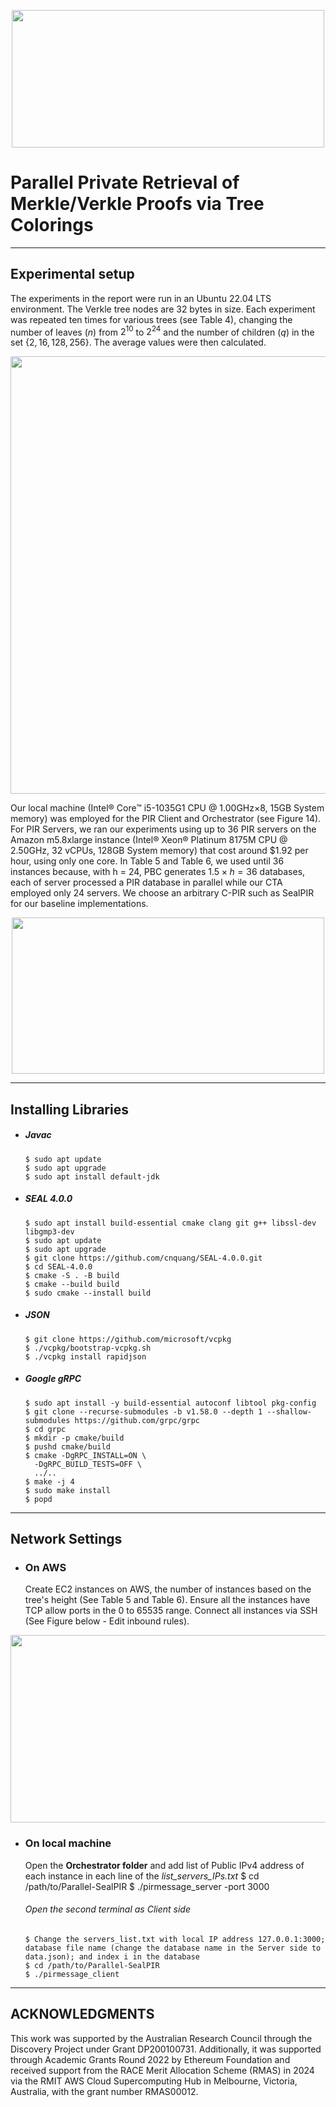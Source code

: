 <p align="center">
  <img width="500" height="220" src="https://github-production-user-asset-6210df.s3.amazonaws.com/87842051/293287492-574661fe-a0fb-489a-bc99-027cf6af3460.png?X-Amz-Algorithm=AWS4-HMAC-SHA256&X-Amz-Credential=AKIAVCODYLSA53PQK4ZA%2F20231228%2Fus-east-1%2Fs3%2Faws4_request&X-Amz-Date=20231228T231513Z&X-Amz-Expires=300&X-Amz-Signature=a5e1d70ed9131d9b35919500b8ed4d5e8579b8ff41139011d41297cbc15e8423&X-Amz-SignedHeaders=host&actor_id=87842051&key_id=0&repo_id=474514659">
</p>


# Parallel Private Retrieval of Merkle/Verkle Proofs via Tree Colorings

---
## Experimental setup
The experiments in the report were run in an Ubuntu 22.04 LTS environment. The Verkle tree nodes are 32 bytes in size. Each experiment was repeated ten times for various trees (see Table 4), changing the number of leaves ($n$) from $2^{10}$ to $2^{24}$ and the number of children ($q$) in the set $\{2, 16, 128, 256\}$. The average values were then calculated.

<p align="center">
  <img width="600" height="700" src="https://github-production-user-asset-6210df.s3.amazonaws.com/87842051/293293909-fc0d53ea-be98-441c-b3f9-39abe2fd4209.png?X-Amz-Algorithm=AWS4-HMAC-SHA256&X-Amz-Credential=AKIAVCODYLSA53PQK4ZA%2F20231229%2Fus-east-1%2Fs3%2Faws4_request&X-Amz-Date=20231229T004705Z&X-Amz-Expires=300&X-Amz-Signature=916eb9f847654a053f2089eae15ea8eb7a3b619a913259f499413240611b5360&X-Amz-SignedHeaders=host&actor_id=87842051&key_id=0&repo_id=474514659">
</p>

Our local machine (Intel® Core™ i5-1035G1 CPU @ 1.00GHz×8, 15GB System memory) was employed for the PIR Client and Orchestrator (see Figure 14). For PIR Servers, we ran our experiments using up to 36 PIR servers on the Amazon m5.8xlarge instance (Intel® Xeon® Platinum 8175M CPU @ 2.50GHz, 32 vCPUs, 128GB System memory) that cost around $\$1.92$ per hour, using only one core. In Table 5 and Table 6, we used until $36$ instances because, with h = 24, PBC generates $1.5 \times h = 36$ databases, each of server processed a PIR database in parallel while our CTA employed only $24$ servers. We choose an arbitrary C-PIR such as SealPIR for our baseline implementations.

<p align="center">
  <img width="500" height="250" src="https://github-production-user-asset-6210df.s3.amazonaws.com/87842051/293294359-1b853360-f044-4b20-bc8b-b54426a19996.png?X-Amz-Algorithm=AWS4-HMAC-SHA256&X-Amz-Credential=AKIAVCODYLSA53PQK4ZA%2F20231229%2Fus-east-1%2Fs3%2Faws4_request&X-Amz-Date=20231229T005503Z&X-Amz-Expires=300&X-Amz-Signature=c17cd7364c5c6785834e0764c65c6d303bbe4b5ff6695ef42c184783a4edaad0&X-Amz-SignedHeaders=host&actor_id=87842051&key_id=0&repo_id=474514659">
</p>

---
## Installing Libraries

- ##### Javac
      $ sudo apt update
      $ sudo apt upgrade
      $ sudo apt install default-jdk

- ##### SEAL 4.0.0
      $ sudo apt install build-essential cmake clang git g++ libssl-dev libgmp3-dev
      $ sudo apt update
      $ sudo apt upgrade
      $ git clone https://github.com/cnquang/SEAL-4.0.0.git
      $ cd SEAL-4.0.0
      $ cmake -S . -B build
      $ cmake --build build
      $ sudo cmake --install build

- ##### JSON
      $ git clone https://github.com/microsoft/vcpkg
      $ ./vcpkg/bootstrap-vcpkg.sh
      $ ./vcpkg install rapidjson

- ##### Google gRPC
      $ sudo apt install -y build-essential autoconf libtool pkg-config
      $ git clone --recurse-submodules -b v1.58.0 --depth 1 --shallow-submodules https://github.com/grpc/grpc
      $ cd grpc
      $ mkdir -p cmake/build
      $ pushd cmake/build
      $ cmake -DgRPC_INSTALL=ON \
        -DgRPC_BUILD_TESTS=OFF \
        ../..
      $ make -j 4
      $ sudo make install
      $ popd

---
## Network Settings
      
- ### On AWS
  Create EC2 instances on AWS, the number of instances based on the tree's height (See Table 5 and Table 6).
  Ensure all the instances have TCP allow ports in the 0 to 65535 range. Connect all instances via SSH (See Figure below - Edit inbound rules).

<p align="center">
  <img width="600" height="300" src="https://github-production-user-asset-6210df.s3.amazonaws.com/87842051/293305599-4987b5cc-c7dc-47f6-9413-49b6021f9930.png?X-Amz-Algorithm=AWS4-HMAC-SHA256&X-Amz-Credential=AKIAVCODYLSA53PQK4ZA%2F20231229%2Fus-east-1%2Fs3%2Faws4_request&X-Amz-Date=20231229T033445Z&X-Amz-Expires=300&X-Amz-Signature=508fd19b27a657e01beb5fe38fcc54ab00c36850d52c5a6e58bbff2de89e4f38&X-Amz-SignedHeaders=host&actor_id=87842051&key_id=0&repo_id=474514659">
</p>

- ### On local machine
  Open the **Orchestrator folder** and add list of Public IPv4 address of each instance in each line of the *list_servers_IPs.txt*
      $ cd /path/to/Parallel-SealPIR
      $ ./pirmessage_server -port 3000
  ###### Open the second terminal as Client side
      $ Change the servers_list.txt with local IP address 127.0.0.1:3000; database file name (change the database name in the Server side to data.json); and index i in the database
      $ cd /path/to/Parallel-SealPIR
      $ ./pirmessage_client
---
## ACKNOWLEDGMENTS 
This work was supported by the Australian Research Council through the Discovery Project under Grant DP200100731. Additionally, it was supported through Academic Grants Round 2022 by Ethereum Foundation and received support from the RACE Merit Allocation Scheme (RMAS) in 2024 via the RMIT AWS Cloud Supercomputing Hub in Melbourne, Victoria, Australia, with the grant number RMAS00012.
